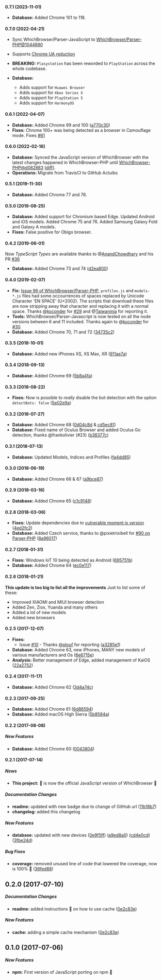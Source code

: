 #### 0.7.1 (2023-11-01)

- **Database:** Added Chrome 101 to 118.

#### 0.7.0 (2022-04-21)

- Sync WhichBrowser/Parser-JavaScript to [WhichBrowser/Parser-PHP@1044880](https://github.com/WhichBrowser/Parser-PHP/commit/1044880bc792dbce5948fbff22ae731c43c280d9)

- Supports [Chrome UA reduction](https://developer.chrome.com/docs/privacy-sandbox/user-agent/)

- **BREAKING:** `Plasystation` has been reworded to `PlayStation` across the whole codebase. 

- **Database:** 
  * Adds support for `Huawei Browser`
  * Adds support for `Xbox Series X`
  * Adds support for `PlayStation 5`
  * Adds support for `HarmonyOS`



#### 0.6.1 (2022-04-07)

- **Database:** Added Chrome 99 and 100 ([a770c30](https://github.com/WhichBrowser/Parser-JavaScript/commit/a770c30d29045893797b79f6c623b9ab8ebb8cc0))
- **Fixes:** Chrome 100+ was being detected as a browser in Camouflage mode. Fixes [#61](https://github.com/WhichBrowser/Parser-JavaScript/issues/61)

#### 0.6.0 (2022-02-16)

- **Database:** Synced the JavaScript version of WhichBrowser with the latest changes happened in WhichBrowser-PHP until [WhichBrowser-PHP@d082883](https://github.com/WhichBrowser/Parser-PHP/commit/d0828833c1e2e05654b72e78d6944732adeb606b) [[diff](https://github.com/WhichBrowser/Parser-PHP/compare/0ef1a43950f14c65a760fe8123b4401e2b315bc3...d082883)].
- **Operations:** Migrate from TravisCI to GitHub Actuibs

#### 0.5.1 (2019-11-30)

- **Database:** Added Chrome 77 and 78.

#### 0.5.0 (2019-08-25)

- **Database:** Added support for Chromium based Edge. Updated Android and iOS models. Added Chrome 75 and 76. Added Samsung Galaxy Fold and Galaxy A models.
- **Fixes:** False positive for Obigo browser.

#### 0.4.2 (2019-06-01)

Now _TypeScript Types_ are available thanks to @[AnandChowdhary](https://github.com/AnandChowdhary) and his PR [#36](https://github.com/WhichBrowser/Parser-JavaScript/pull/36)

- **Database:** Added Chrome 73 and 74 ([d2ea800](https://github.com/WhichBrowser/Parser-JavaScript/commit/d2ea8009277426ea874559e8e426f29510816ae0))

#### 0.4.0 (2019-02-07)

- **Fix:** [Issue 96 of WhichBrowser/Parser-PHP](https://github.com/WhichBrowser/Parser-PHP/issues/96), `profiles.js` and `models-*.js` files had some occourrences of spaces replaced by Unicode Character 'EN SPACE' (U+2002). The scripts that download these files are now stripping away that character and replacing it with a normal space. Thanks @[koconder](https://github.com/koconder) for [#29](https://github.com/WhichBrowser/Parser-JavaScript/pull/29) and @[Taiwaninja](https://github.com/Taiwaninja) for reporting it.
- **Tools:** WhichBrowser/Parser-Javascript is now tested on all the node versions between 6 and 11 included. Thanks again to @[koconder](https://github.com/koconder) for [#30](https://github.com/WhichBrowser/Parser-JavaScript/pull/30).
- **Database:** Added Chrome 70, 71 and 72 ([34735c2](https://github.com/WhichBrowser/Parser-JavaScript/commit/34735c27191e6b4c70b850aeea6f90bc51c65299))

#### 0.3.5 (2018-10-01)

- **Database:** Added new iPhones XS, XS Max, XR ([911ae7a](https://github.com/WhichBrowser/Parser-JavaScript/commit/911ae7a7847acc2be01a809db95bbfaeb930ae73))

#### 0.3.4 (2018-09-13)

- **Database:** Added Chrome 69 ([5b8a4fa](https://github.com/WhichBrowser/Parser-JavaScript/commit/5b8a4fa5e81740336cf29c88982af152f70e81c9))

#### 0.3.3 (2018-08-22)

- **Fixes:** Now is possible to _really_ disable the bot detection with the option `detectBots: false` ([5e02e9a](https://github.com/WhichBrowser/Parser-JavaScript/commit/5e02e9a01fdee83b7bb0b6e91372b1870b157d52))

#### 0.3.2 (2018-07-27)

- **Database:** Added Chrome 68 ([0d04c8d](https://github.com/WhichBrowser/Parser-JavaScript/commit/0d04c8def9971c7a6bf16e1b1398bb475e69a310) & [cd5ec81](https://github.com/WhichBrowser/Parser-JavaScript/commit/cd5ec8183a6145dd901e3433c78846e1f9af5976))
- **Database:** Fixed name of Oculus Browser and added Oculus Go detection, thanks @frankolivier (#23) ([b38377c](https://github.com/WhichBrowser/Parser-JavaScript/commit/b38377c8d1856a316c6f74fea15ee3228aa050d6))

#### 0.3.1 (2018-07-13)

- **Database:** Updated Models, Indices and Profiles ([fa4dd85](https://github.com/WhichBrowser/Parser-JavaScript/commit/fa4dd8514991578da4102027269071db860194f3))

#### 0.3.0 (2018-06-19)

- **Database:** Added Chrome 66 & 67 ([a9bce87](https://github.com/WhichBrowser/Parser-JavaScript/commit/a9bce872a9a17491539aca760d2627f1af2a6beb))

#### 0.2.9 (2018-03-16)

- **Database:** Added Chrome 65 ([c1c9148](https://github.com/WhichBrowser/Parser-JavaScript/commit/c1c9148397b179d0655ec0f5b181d8e65511df38))

#### 0.2.8 (2018-03-06)

- **Fixes:** Update dependencies due to [vulnerable moment.js version](https://nvd.nist.gov/vuln/detail/CVE-2017-18214) ([4ed2fc2](https://github.com/WhichBrowser/Parser-JavaScript/commit/4ed2fc296e1949b0cb8c5563a65b8cf97649241a))
- **Database:** Added Czech service, thanks to @pixietrixibell for [#90 on Parser-PHP](https://github.com/WhichBrowser/Parser-PHP/pull/90) ([8a96017](https://github.com/WhichBrowser/Parser-JavaScript/commit/8a96017408ac35b37e73d31b7746ad84723dcfc0))

#### 0.2.7 (2018-01-31)

- **Fixes:** Windows IoT 10 being detected as Android ([695751b](https://github.com/WhichBrowser/Parser-JavaScript/commit/695751b00a28b6ca28208c944e8bbf13a230c798))
- **Database:** Added Chrome 64 ([ec0e117](https://github.com/WhichBrowser/Parser-JavaScript/commit/ec0e117b7e1f56a68d53cc2e8d0982b23827994a))

#### 0.2.6 (2018-01-21)

**This update is too big to list all the improvements**
Just to list some of these:

- Improved XIAOMI and MIUI browser detection
- Added Zen, Ziox, Yuanda and many others
- Added a lot of new models
- Added new browsers

#### 0.2.5 (2017-12-07)

- **Fixes:**
  - Issue [#10](https://github.com/WhichBrowser/Parser-JavaScript/issues/10) - Thanks [@stouf](https://github.com/stouf) for reporting ([a3285e1](https://github.com/WhichBrowser/Parser-JavaScript/commit/a3285e1f1f439bccbbe2c1bb93abfdcd3a93f7de))
- **Database:** Added Chrome 63, new iPhones, MANY new models of various manufacturers and Os ([6e6715e](https://github.com/WhichBrowser/Parser-JavaScript/commit/6e6715e022bb26e2a4bd5a7f24a6fc2a9a023ebb))
- **Analysis:** Better management of Edge, added management of KaiOS ([22a2752](https://github.com/WhichBrowser/Parser-JavaScript/commit/22a27520ce38dd5f50954387b5e0499c88bef1e0))

#### 0.2.4 (2017-11-17)

- **Database:** Added Chrome 62 ([3d4a74c](https://github.com/WhichBrowser/Parser-JavaScript/commit/3d4a74c1cf995a41bde6a6136bfd076d9e877286))

#### 0.2.3 (2017-09-25)

- **Database:** Added Chrome 61 ([6d86594](https://github.com/WhichBrowser/Parser-JavaScript/commit/6d86594e82e795fb1720dfc162c002e73889be4b))
- **Database:** Added macOS High Sierra ([5b8584a](https://github.com/WhichBrowser/Parser-JavaScript/commit/5b8584adf81f449b75d851c34d2d6ab39d138579))

#### 0.2.2 (2017-08-08)

##### New Features

- **Database:** Added Chrome 60 ([0043804](https://github.com/WhichBrowser/Parser-JavaScript/commit/00438049ff3f30fb2810a980c88146b2112eff0b))

#### 0.2.1 (2017-07-14)

##### News

- **This project:** 🎊 is now the official JavaScript version of WhichBrowser 🍾

##### Documentation Changes

- **readme:** updated with new badge due to change of GitHub url ([11b18b7](https://github.com/WhichBrowser/Parser-JavaScript/commit/11b18b76409edeece95a8fd32fdb13b466ab1e8f))
- **changelog:** added this changelog

##### New Features

- **database:** updated with new devices ([0e9f5ff](https://github.com/WhichBrowser/Parser-JavaScript/commit/0e9f5ffe6c8c571edec13d9590c67348247a8bc1))
  ([a9ed8a0](https://github.com/WhichBrowser/Parser-JavaScript/commit/a9ed8a0a45206eae7a64f8f86f861688b4ed3cca))
  ([cd4e0cd](https://github.com/WhichBrowser/Parser-JavaScript/commit/cd4e0cd158a897a917593e41cddd992b9325b53e))
  ([3fbe24d](https://github.com/WhichBrowser/Parser-JavaScript/commit/3fbe24d223eb45d3fd14e97e91f55ef5f98be065))

##### Bug Fixes

- **coverage:** removed unused line of code that lowered the coverage, now is 100% 🎉 ([36fed88](https://github.com/WhichBrowser/Parser-JavaScript/commit/36fed88210cbfd38f65911a03d1d90be6e3553c4))

## 0.2.0 (2017-07-10)

##### Documentation Changes

- **readme:** added instructions 📖 on how to use cache ([0e2c83e](https://github.com/WhichBrowser/Parser-JavaScript/commit/0e2c83e5cd53bcaa5c59047ea8665a9e48174ff8))

##### New Features

- **cache:** adding a simple cache mechanism ([0e2c83e](https://github.com/WhichBrowser/Parser-JavaScript/commit/0e2c83e5cd53bcaa5c59047ea8665a9e48174ff8))

## 0.1.0 (2017-07-06)

##### New Features

- **npm:** First version of JavaScript porting on npm 🎇
